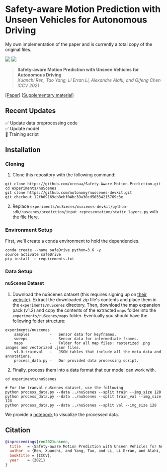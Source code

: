 # Safety-aware Motion Prediction with Unseen Vehicles for Autonomous Driving

My own implementation of the paper and is currently a total copy of the original files.

<a href="https://arxiv.org/abs/2109.01510"><img src="https://img.shields.io/badge/arXiv-2109.01510-b31b1b.svg"></a>
<a href="https://opensource.org/licenses/MIT"><img src="https://img.shields.io/badge/License-MIT-yellow.svg"></a>

> **Safety-aware Motion Prediction with Unseen Vehicles for Autonomous Driving** <br>
> *Xuanchi Ren, Tao Yang, Li Erran Li, Alexandre Alahi, and Qifeng Chen*<br>
> *ICCV 2021*<br>
> 
[[Paper](https://arxiv.org/pdf/2109.01510.pdf)]
[[Supplementary material](https://openaccess.thecvf.com/content/ICCV2021/supplemental/Ren_Safety-Aware_Motion_Prediction_ICCV_2021_supplemental.pdf)]

## Recent Updates   
<!-- I am sorry that I am busying with application, and I am planning to release code ASAP. -->
<!-- :white_check_mark: Update StyleGAN2   -->
:white_check_mark: Update data preprocessing code  
:white_check_mark: Update model  
:black_square_button: Training script  

## Installation ##

### Cloning ###

1. Clone this repository with the following command:

```
git clone https://github.com/xrenaa/Safety-Aware-Motion-Prediction.git
cd experiments/nuScenes
git clone https://github.com/nutonomy/nuscenes-devkit.git
git checkout 12fb09169eb8ebf04bc39a30cd50334215769c3e
```

2. Replace `experiments/nuScenes/nuscenes-devkit/python-sdk/nuscenes/prediction/input_representation/static_layers.py` with the file [Here](https://drive.google.com/file/d/1Q_lqbj78Nv3Js9FNwWJvay77UaghfVNa/view?usp=sharing).

### Environment Setup ###
First, we'll create a conda environment to hold the dependencies.
```
conda create --name safeDrive python=3.6 -y
source activate safeDrive
pip install -r requirements.txt
```


### Data Setup ###
#### nuScenes Dataset ####
1. Download the nuScenes dataset (this requires signing up on [their website](https://www.nuscenes.org/)). Extract the downloaded zip file's contents and place them in the `experiments/nuScenes` directory. Then, download the map expansion pack (v1.2) and copy the contents of the extracted `maps` folder into the `experiments/nuScenes/maps` folder. Eventually you should have the following folder structure:

```
experiments/nuscenes
    samples	        -	Sensor data for keyframes.
    sweeps	        -	Sensor data for intermediate frames.
    maps	        -	Folder for all map files: rasterized .png images and vectorized .json files.
    v1.0-trainval	-	JSON tables that include all the meta data and annotations.
    process_data.py	-	Our provided data processing script.
```

2. Finally, process them into a data format that our model can work with.

```
cd experiments/nuScenes

# For the tranval nuScenes dataset, use the following
python process_data.py --data ../nuScenes --split train --img_size 128
python process_data.py --data ../nuScenes --split train_val --img_size 128
python process_data.py --data ../nuScenes --split val --img_size 128
```
We provide a [notebook](experiments/nuScenes/data_playground.ipynb) to visualize the processed data.

<!-- ## Train ## -->


## Citation
```bibtex
@inproceedings{ren2021unseen,
  title   = {Safety-aware Motion Prediction with Unseen Vehicles for Autonomous Driving},
  author  = {Ren, Xuanchi, and Yang, Tao, and Li, Li Erran, and Alahi, Alexandre, and Chen, Qifeng},
  booktitle = {ICCV},
  year    = {2021}
}
```
